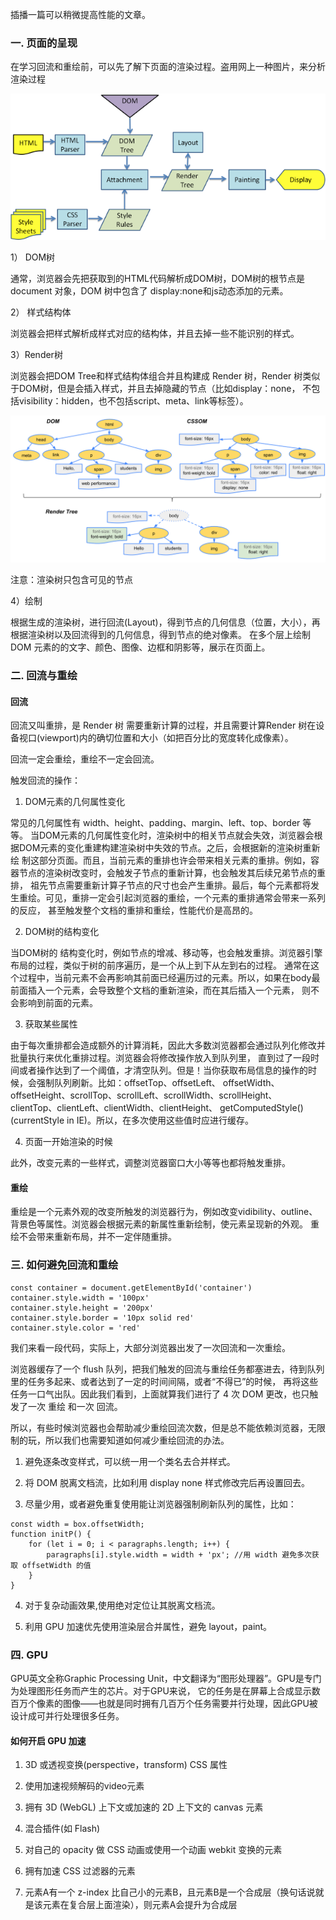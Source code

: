 
 插播一篇可以稍微提高性能的文章。

 ### 一. 页面的呈现

 在学习回流和重绘前，可以先了解下页面的渲染过程。盗用网上一种图片，来分析渲染过程

 ![浏览器渲染过程](/img/hc-1.png)

 1） DOM树

 通常，浏览器会先把获取到的HTML代码解析成DOM树，DOM树的根节点是 document 对象，DOM 树中包含了 display:none和js动态添加的元素。

 2） 样式结构体

 浏览器会把样式解析成样式对应的结构体，并且去掉一些不能识别的样式。

 3）Render树

 浏览器会把DOM Tree和样式结构体组合并且构建成 Render 树，Render 树类似于DOM树，但是会插入样式，并且去掉隐藏的节点（比如display：none，
 不包括visibility：hidden，也不包括script、meta、link等标签）。

 ![渲染树](/img/hc-2.png)

 注意：渲染树只包含可见的节点

 4）绘制

 根据生成的渲染树，进行回流(Layout)，得到节点的几何信息（位置，大小），再根据渲染树以及回流得到的几何信息，得到节点的绝对像素。
 在多个层上绘制 DOM 元素的的文字、颜色、图像、边框和阴影等，展示在页面上。

 ### 二. 回流与重绘

 #### 回流

 回流又叫重排，是 Render 树 需要重新计算的过程，并且需要计算Render 树在设备视口(viewport)内的确切位置和大小（如把百分比的宽度转化成像素）。

 回流一定会重绘，重绘不一定会回流。

 触发回流的操作：

 1. DOM元素的几何属性变化

 常见的几何属性有 width、height、padding、margin、left、top、border 等等。
 当DOM元素的几何属性变化时，渲染树中的相关节点就会失效，浏览器会根据DOM元素的变化重建构建渲染树中失效的节点。之后，会根据新的渲染树重新绘
 制这部分页面。而且，当前元素的重排也许会带来相关元素的重排。例如，容器节点的渲染树改变时，会触发子节点的重新计算，也会触发其后续兄弟节点的重排，
 祖先节点需要重新计算子节点的尺寸也会产生重排。最后，每个元素都将发生重绘。可见，重排一定会引起浏览器的重绘，一个元素的重排通常会带来一系列的反应，
 甚至触发整个文档的重排和重绘，性能代价是高昂的。

 2. DOM树的结构变化

 当DOM树的 结构变化时，例如节点的增减、移动等，也会触发重排。浏览器引擎布局的过程，类似于树的前序遍历，是一个从上到下从左到右的过程。
 通常在这个过程中，当前元素不会再影响其前面已经遍历过的元素。所以，如果在body最前面插入一个元素，会导致整个文档的重新渲染，而在其后插入一个元素，
 则不会影响到前面的元素。

 3. 获取某些属性

 由于每次重排都会造成额外的计算消耗，因此大多数浏览器都会通过队列化修改并批量执行来优化重排过程。浏览器会将修改操作放入到队列里，
 直到过了一段时间或者操作达到了一个阈值，才清空队列。但是！当你获取布局信息的操作的时候，会强制队列刷新。比如：offsetTop、offsetLeft、
 offsetWidth、offsetHeight、scrollTop、scrollLeft、scrollWidth、scrollHeight、 clientTop、clientLeft、clientWidth、clientHeight、
 getComputedStyle() (currentStyle in IE)。所以，在多次使用这些值时应进行缓存。

 4. 页面一开始渲染的时候

 此外，改变元素的一些样式，调整浏览器窗口大小等等也都将触发重排。

 #### 重绘

 重绘是一个元素外观的改变所触发的浏览器行为，例如改变vidibility、outline、背景色等属性。浏览器会根据元素的新属性重新绘制，使元素呈现新的外观。
 重绘不会带来重新布局，并不一定伴随重排。

 ### 三. 如何避免回流和重绘

 ```
 const container = document.getElementById('container')
 container.style.width = '100px'
 container.style.height = '200px'
 container.style.border = '10px solid red'
 container.style.color = 'red'
 ```

 我们来看一段代码，实际上，大部分浏览器出发了一次回流和一次重绘。

 浏览器缓存了一个 flush 队列，把我们触发的回流与重绘任务都塞进去，待到队列里的任务多起来、或者达到了一定的时间间隔，或者“不得已”的时候，
 再将这些任务一口气出队。因此我们看到，上面就算我们进行了 4 次 DOM 更改，也只触发了一次 重绘 和一次 回流。

 所以，有些时候浏览器也会帮助减少重绘回流次数，但是总不能依赖浏览器，无限制的玩，所以我们也需要知道如何减少重绘回流的办法。

 1) 避免逐条改变样式，可以统一用一个类名去合并样式。

 2) 将 DOM 脱离文档流，比如利用 display none 样式修改完后再设置回去。

 3) 尽量少用，或者避免重复使用能让浏览器强制刷新队列的属性，比如：

 ```
 const width = box.offsetWidth;
 function initP() {
     for (let i = 0; i < paragraphs.length; i++) {
         paragraphs[i].style.width = width + 'px'; //用 width 避免多次获取 offsetWidth 的值
     }
 }
 ```

 4) 对于复杂动画效果,使用绝对定位让其脱离文档流。

 5) 利用 GPU 加速优先使用渲染层合并属性，避免 layout，paint。

 ### 四. GPU

 GPU英文全称Graphic Processing Unit，中文翻译为“图形处理器”。GPU是专门为处理图形任务而产生的芯片。对于GPU来说，
 它的任务是在屏幕上合成显示数百万个像素的图像——也就是同时拥有几百万个任务需要并行处理，因此GPU被设计成可并行处理很多任务。

 #### 如何开启 GPU 加速

 1) 3D 或透视变换(perspective，transform) CSS 属性

 2) 使用加速视频解码的video元素

 3) 拥有 3D (WebGL) 上下文或加速的 2D 上下文的 canvas 元素

 4) 混合插件(如 Flash)

 5) 对自己的 opacity 做 CSS 动画或使用一个动画 webkit 变换的元素

 6) 拥有加速 CSS 过滤器的元素

 7) 元素A有一个 z-index 比自己小的元素B，且元素B是一个合成层（换句话说就是该元素在复合层上面渲染），则元素A会提升为合成层

